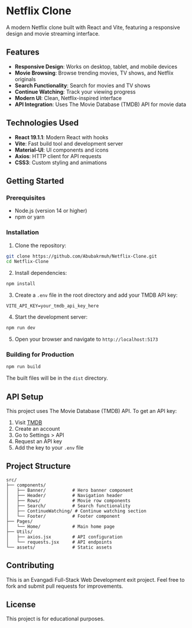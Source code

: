 # Netflix Clone

A modern Netflix clone built with React and Vite, featuring a responsive design and movie streaming interface.

## Features

- **Responsive Design**: Works on desktop, tablet, and mobile devices
- **Movie Browsing**: Browse trending movies, TV shows, and Netflix originals
- **Search Functionality**: Search for movies and TV shows
- **Continue Watching**: Track your viewing progress
- **Modern UI**: Clean, Netflix-inspired interface
- **API Integration**: Uses The Movie Database (TMDB) API for movie data

## Technologies Used

- **React 19.1.1**: Modern React with hooks
- **Vite**: Fast build tool and development server
- **Material-UI**: UI components and icons
- **Axios**: HTTP client for API requests
- **CSS3**: Custom styling and animations

## Getting Started

### Prerequisites

- Node.js (version 14 or higher)
- npm or yarn

### Installation

1. Clone the repository:
```bash
git clone https://github.com/Abubakrmuh/Netflix-Clone.git
cd Netflix-Clone
```

2. Install dependencies:
```bash
npm install
```

3. Create a `.env` file in the root directory and add your TMDB API key:
```
VITE_API_KEY=your_tmdb_api_key_here
```

4. Start the development server:
```bash
npm run dev
```

5. Open your browser and navigate to `http://localhost:5173`

### Building for Production

```bash
npm run build
```

The built files will be in the `dist` directory.

## API Setup

This project uses The Movie Database (TMDB) API. To get an API key:

1. Visit [TMDB](https://www.themoviedb.org/)
2. Create an account
3. Go to Settings > API
4. Request an API key
5. Add the key to your `.env` file

## Project Structure

```
src/
├── components/
│   ├── Banner/          # Hero banner component
│   ├── Header/          # Navigation header
│   ├── Rows/            # Movie row components
│   ├── Search/          # Search functionality
│   ├── ContinueWatching/ # Continue watching section
│   └── Footer/          # Footer component
├── Pages/
│   └── Home/            # Main home page
├── Utils/
│   ├── axios.jsx        # API configuration
│   └── requests.jsx     # API endpoints
└── assets/              # Static assets
```

## Contributing

This is an Evangadi Full-Stack Web Development exit project. Feel free to fork and submit pull requests for improvements.

## License

This project is for educational purposes.
